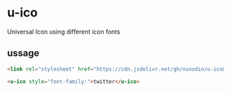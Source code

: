 # u-ico
Universal Icon using different icon fonts

## ussage

```html
<link rel="stylesheet" href="https://cdn.jsdelivr.net/gh/nuxodin/u-ico@1.0.0/main.css'">

<u-ico style="font-family:">twitter</u-ico>

```

